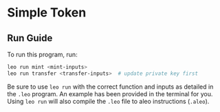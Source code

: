 # Simple Token

## Run Guide

To run this program, run:
```bash
leo run mint <mint-inputs>
leo run transfer <transfer-inputs>  # update private key first
```

Be sure to use `leo run` with the correct function and inputs as detailed in the `.leo` program. An example has been provided in the terminal for you. Using `leo run` will also compile the `.leo` file to aleo instructions (`.aleo`).
